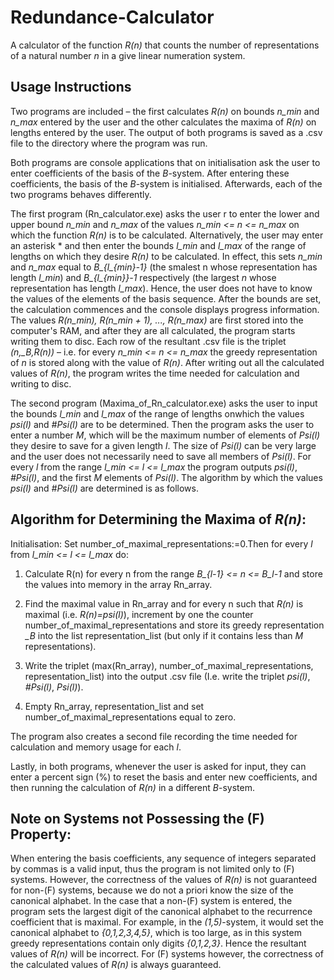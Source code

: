 # Redundance-Calculator
A calculator of the function *R(n)* that counts the number of representations of a natural number *n* in a give linear numeration system. 

## Usage Instructions

Two programs are included – the first calculates *R(n)* on bounds *n_min* and *n_max* entered by the user and the other calculates the maxima of *R(n)* on lengths entered by the user. The output of both programs is saved as a .csv file to the directory where the program was run.

Both programs are console applications that on initialisation ask the user to enter coefficients of the basis of the *B*-system. After entering these coefficients, the basis of the *B*-system is initialised. Afterwards, each of the two programs behaves differently.

The first program (Rn_calculator.exe) asks the user r to enter the lower and upper bound *n_min* and *n_max* of the values *n_min <= n <= n_max* on which the function *R(n)* is to be calculated. Alternatively, the user may enter an asterisk * and then enter the bounds *l_min* and *l_max* of the range of lengths on which they desire *R(n)* to be calculated. In effect, this sets *n_min* and *n_max* equal to *B_{l_{min}-1}* (the smalest n whose representation has length *l_min*) and *B_{l_{min}}-1* respectively (the largest *n* whose representation has length *l_max*). Hence, the user does not have to know the values of the elements of the basis sequence. After the bounds are set, the calculation commences and the console displays progress information. The values *R(n_min), R(n_min + 1), ..., R(n_max)* are first stored into the computer's RAM, and after they are all calculated, the program starts writing them to disc. Each row of the resultant .csv file is the triplet *(n,<n>_B,R(n))* – i.e. for every *n_min <= n <= n_max* the greedy representation of *n* is stored along with the value of *R(n)*. After writing out all the calculated values of *R(n)*, the program writes the time needed for calculation and writing to disc.

The second program (Maxima_of_Rn_calculator.exe) asks the user to input the bounds *l_min* and *l_max* of the range of lengths onwhich the values *psi(l)* and *#Psi(l)* are to be determined. Then the program asks the user to enter a number *M*, which will be the maximum number of elements of *Psi(l)* they desire to save for a given length *l*. The size of *Psi(l)* can be very large and the user does not necessarily need to save all members of *Psi(l)*. For every *l* from the range *l_min <= l <= l_max* the program outputs *psi(l)*, *#Psi(l)*, and the first *M* elements of *Psi(l)*. The algorithm by which the values *psi(l)* and *#Psi(l)* are determined is as follows.

## Algorithm for Determining the Maxima of *R(n)*:

Initialisation: Set number_of_maximal_representations:=0.Then for every *l* from *l_min <= l <= l_max* do:

1. Calculate R(n) for every n from the range *B_{l-1} <= n <= B_l-1* and store the values into memory in the array Rn_array.

2. Find the maximal value in Rn_array and for every n such that *R(n)* is maximal (i.e. *R(n)=psi(l)*), increment by one the counter number_of_maximal_representations and store its greedy representation *<n>_B* into the list representation_list (but only if it contains less than *M* representations).

3. Write the triplet (max(Rn_array), number_of_maximal_representations, representation_list) into the output .csv file (I.e. write the triplet *psi(l)*, *#Psi(l)*, *Psi(l)*).

4. Empty Rn_array, representation_list and set number_of_maximal_representations equal to zero.

The program also creates a second file recording the time needed for calculation and memory usage for each *l*.

Lastly, in both programs, whenever the user is asked for input, they can enter a percent sign (%) to reset the basis and enter new coefficients, and then running the calculation of *R(n)* in a different *B*-system.

## Note on Systems not Possessing the (F) Property: 

When entering the basis coefficients, any sequence of integers separated by commas is a valid input, thus the program is not limited only to (F) systems. However, the correctness of the values of *R(n)* is not guaranteed for non-(F) systems, because we do not a priori know the size of the canonical alphabet. In the case that a non-(F) system is entered, the program sets the largest digit of the canonical alphabet to the recurrence coefficient that is maximal. For example, in the *(1,5)*-system, it would set the canonical alphabet to *{0,1,2,3,4,5}*, which is too large, as in this system greedy representations contain only digits *{0,1,2,3}*. Hence the resultant values of *R(n)* will be incorrect. For (F) systems however, the correctness of the calculated values of *R(n)* is always guaranteed. 
